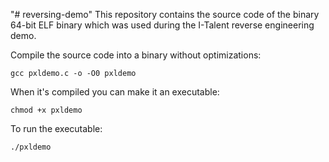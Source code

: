 "# reversing-demo" 
This repository contains the source code of the binary 64-bit ELF binary which was used during the I-Talent reverse engineering demo.

Compile the source code into a binary without optimizations:
```
gcc pxldemo.c -o -O0 pxldemo
```

When it's compiled you can make it an executable:
```
chmod +x pxldemo
```

To run the executable:
```
./pxldemo
```
